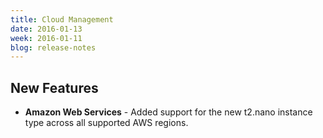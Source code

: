 ```yaml
---
title: Cloud Management
date: 2016-01-13
week: 2016-01-11
blog: release-notes
---
```


## New Features

* **Amazon Web Services** - Added support for the new t2.nano instance type across all supported AWS regions.
